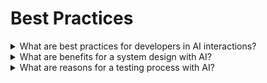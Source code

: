 # Best Practices

<details>
  <summary>What are best practices for developers in AI interactions?</summary>

- Open-ended queries;
- Provide context;
- Ask for examples;
- Iterative questions;
- Explicitly state assumptions;
- Validate & cross-check;
- Clarify jargon and terminologies;
- Feedback loop;
- Consolidate and summarize;
- Stay curious and reflective;
- Utilize advanced formatting features;
- Leverage image analysis for web design;
- Incorporate real-time data or examples.

</details>

<details>
  <summary>What are benefits for a system design with AI?</summary>

- Requirement clarification;
- Assistance in technology selection;
- Design patterns suggestions;
- Trade-offs analysis;
- Performance and security gguidance;
- Architecture suggestions;
- Answering questions;
- Iterative design support;
- Design document assistance;
- Design review and feedback.

</details>

<details>
  <summary>What are reasons for a testing process with AI?</summary>

- Automate test data test case generation;
- Improve testing quality and test coverage;
- Overcome lack of knowledge in a specific technology.

</details>
